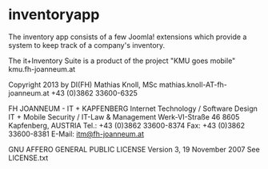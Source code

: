# inventoryapp

The inventory app consists of a few Joomla! extensions which provide a system to keep track of a company's inventory.

The it+Inventory Suite is
a product of the project "KMU goes mobile"
kmu.fh-joanneum.at

Copyright 2013 by
DI(FH) Mathias Knoll, MSc
mathias.knoll-AT-fh-joanneum.at
+43 (0)3862 33600-6325

FH JOANNEUM - IT + KAPFENBERG
Internet Technology / Software Design
IT + Mobile Security / IT-Law & Management
Werk-VI-Straße 46
8605 Kapfenberg, AUSTRIA
Tel.: +43 (0)3862 33600-8374
Fax: +43 (0)3862 33600-8381
E-Mail: itm@fh-joanneum.at

GNU AFFERO GENERAL PUBLIC LICENSE 
Version 3, 19 November 2007
See LICENSE.txt


